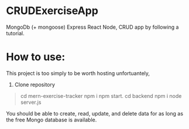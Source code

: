 # CRUDExerciseApp
MongoDb (+ mongoose) Express React Node, CRUD app by following a tutorial. 

# How to use:

This project is too simply to be worth hosting unfortuantely,  
1. Clone repository

> cd mern-exercise-tracker 
> npm i 
> npm start. 
> cd backend 
> npm i
> node server.js 

You should be able to create, read, update, and delete data for as long as the free Mongo database is available. 
